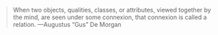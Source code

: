 > When two objects, qualities, classes, or attributes, viewed together by the mind, are seen under some connexion, that connexion is called a relation.
—Augustus “Gus” De Morgan